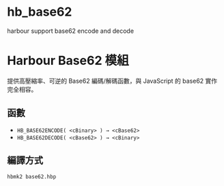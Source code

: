 # hb_base62
harbour support base62 encode and decode
# Harbour Base62 模組

提供高壓縮率、可逆的 Base62 編碼/解碼函數，與 JavaScript 的 base62 實作完全相容。

## 函數

- `HB_BASE62ENCODE( <cBinary> ) → <cBase62>`
- `HB_BASE62DECODE( <cBase62> ) → <cBinary>`

## 編譯方式

```bash
hbmk2 base62.hbp

